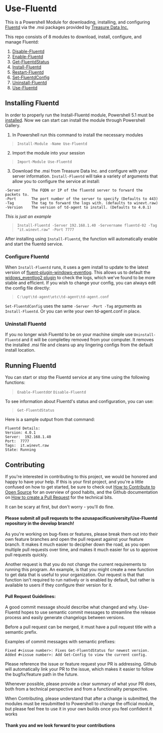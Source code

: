 # Use-Fluentd
This is a Powershell Module for downloading, installing, and configuring [Fluentd](https://www.fluentd.org) via the .msi packages provided by [Treasure Data Inc.](https://treasuredata.com)

This repo consists of 8 modules to download, install, configure, and manage Fluentd:
1. [Disable-Fluentd](https://github.com/azusapacificuniversity/Use-Fluentd/blob/main/Disable-Fluentd.psm1)
2. [Enable-Fluentd](https://github.com/azusapacificuniversity/Use-Fluentd/blob/main/Enable-Fluentd.psm1)
3. [Get-FluentdStatus](https://github.com/azusapacificuniversity/Use-Fluentd/blob/main/Get-FluentdStatus.psm1)
4. [Install-Fluentd](https://github.com/azusapacificuniversity/Use-Fluentd/blob/main/Install-Fluentd.psm1)
5. [Restart-Fluentd](https://github.com/azusapacificuniversity/Use-Fluentd/blob/main/Restart-Fluentd.psm1)
6. [Set-FluentdConfig](https://github.com/azusapacificuniversity/Use-Fluentd/blob/main/Set-FluentdConfig.psm1)
7. [Uninstall-Fluentd](https://github.com/azusapacificuniversity/Use-Fluentd/blob/main/Uninstall-Fluentd.psm1)
8. [Use-Fluentd](https://github.com/azusapacificuniversity/Use-Fluentd/blob/main/Use-Fluentd.psd1)

## Installing Fluentd
In order to properly run the Install-Fluentd module, Powershell 5.1 must be [installed](https://docs.microsoft.com/en-us/powershell/scripting/windows-powershell/wmf/setup/install-configure?view=powershell-7).
Now we can start can install the module through Powershell Gallery.
1. In Powershell run this command to install the necessary modules
> `Install-Module -Name Use-Fluentd`
2. Import the module into your session
> `Import-Module Use-Fluentd`
3. Download the .msi from Treasure Data Inc. and configure with your server information. `Install-Fluentd` will take a variety of arguments that allow you to configure the service at install:
```
-Server     The FQDN or IP of the fluentd server to forward the packets to.
-Port       The port number of the server to specify (Defaults to 443)
-Tag        The tag to forward the logs with. (defaults to winevt.raw)
-Version    The version of td-agent to install. (Defaults to 4.0.1)
```

*This is just an example*
> `Install-Fluentd -Server 192.168.1.40 -Servername fluentd-02 -Tag "it.winevt.raw" -Port 7777`

After installing using `Install-Fluentd`, the function will automatically enable and start the fluentd service. 

### Configure Fluentd
When `Install-Fluentd` runs, it uses a gem install to update to the latest version of [fluent-plugin-windows-eventlog](https://github.com/fluent/fluent-plugin-windows-eventlog). This allows us to default the [widows_eventlog2 plugin](https://github.com/fluent/fluent-plugin-windows-eventlog#in_windows_eventlog2) to check the logs, which we've found to be more stable and efficient. If you wish to change your config, you can always edit the config file directly:
> `C:\opt\td-agent\etc\td-agent\td-agent.conf`

`Set-FluentdConfig` uses the same `-Server -Port -Tag` arguments as `Install-Fluentd`. Or you can write your own td-agent.conf in place. 

### Uninstall Fluentd
If you no longer wish Fluentd to be on your machine simple use `Uninstall-Fluentd` and it will be completley removed from your computer. It removes the installed .msi file and cleans up any lingering configs from the default install location. 

## Running Fluentd
You can start or stop the Fluentd service at any time using the following functions:
> `Enable-Fluentd`or `Disable-Fluentd`

To see information about Fluentd's status and configuration, you can use:
> `Get-FluentdStatus`

Here is a sample output from that command:
```
Fluentd Details:
Version: 4.0.1
Server:  192.168.1.40
Port:  7777
Tags:  it.winevt.raw
State: Running
```
## Contributing
If you're interested in contributing to this project, we would be honored and happy to have your help. If this is your first project, and you're a little confused on how to get started, be sure to check out [How to Contribute to Open Source](https://opensource.guide/how-to-contribute/) for an overview of good habits, and the Github documentation on [How to create a Pull Request](https://help.github.com/articles/creating-a-pull-request/) for the technical bits.

It can be scary at first, but don't worry - you'll do fine.

#### Please submit all pull requests to the azusapacificuniversity/Use-Fluentd repository in the develop branch!

As you're working on bug-fixes or features, please break them out into their own feature branches and open the pull request against your feature branch. It makes it much easier to decipher down the road, as you open multiple pull requests over time, and makes it much easier for us to approve pull requests quickly.

Another request is that you do not change the current requirements to running this program. An example, is that you might create a new function to get data that is useful to your organization. Our request is that that function isn't required to run natively or is enabled by default, but rather is available to users if they configure their version for it.

#### Pull Request Guidelines:

A good commit message should describe what changed and why. Use-Fluentd hopes to use semantic commit messages to streamline the release process and easily generate changelogs between versions.

Before a pull request can be merged, it must have a pull request title with a semantic prefix.

Examples of commit messages with semantic prefixes:

    Fixed #<issue number>: Fixes Get-FluentdStatus for newest version.
    Added #<issue number>: Add Get-Config to view the current config.

Please reference the issue or feature request your PR is addressing. Github will automatically link your PR to the issue, which makes it easier to follow the bugfix/feature path in the future.

Whenever possible, please provide a clear summary of what your PR does, both from a technical perspective and from a functionality perspective.

When Contributing, please understand that after a change is submitted, the modules must be resubmitted to Powershell to change the official module, but please feel free to use it in your own builds once you feel confident it works

#### Thank you and we look forward to your contributions
